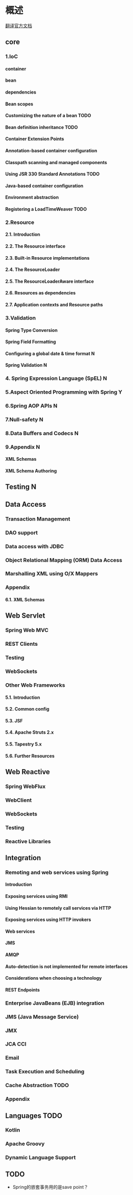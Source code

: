 # 概述

[翻译官方文档](https://docs.spring.io/spring/docs/5.0.x/spring-framework-reference/)

## core

### 1.IoC

#### container

#### bean

#### dependencies

#### Bean scopes

#### Customizing the nature of a bean TODO

#### Bean definition inheritance TODO

#### Container Extension Points

#### Annotation-based container configuration

#### Classpath scanning and managed components

#### Using JSR 330 Standard Annotations TODO

#### Java-based container configuration

#### Environment abstraction

#### Registering a LoadTimeWeaver TODO

### 2.Resource

#### 2.1. Introduction

#### 2.2. The Resource interface

#### 2.3. Built-in Resource implementations

#### 2.4. The ResourceLoader

#### 2.5. The ResourceLoaderAware interface

#### 2.6. Resources as dependencies

#### 2.7. Application contexts and Resource paths

### 3.Validation

#### Spring Type Conversion

#### Spring Field Formatting

#### Configuring a global date & time format N

#### Spring Validation N

### 4. Spring Expression Language (SpEL) N

### 5.Aspect Oriented Programming with Spring Y

### 6.Spring AOP APIs  N

### 7.Null-safety N

### 8.Data Buffers and Codecs N

### 9.Appendix N

#### XML Schemas

#### XML Schema Authoring

## Testing N

## Data Access

### Transaction Management

### DAO support

### Data access with JDBC

### Object Relational Mapping (ORM) Data Access

### Marshalling XML using O/X Mappers

### Appendix

#### 6.1. XML Schemas

## Web Servlet

### Spring Web MVC

### REST Clients

### Testing 

### WebSockets

### Other Web Frameworks

#### 5.1. Introduction

#### 5.2. Common config

#### 5.3. JSF

#### 5.4. Apache Struts 2.x

#### 5.5. Tapestry 5.x

#### 5.6. Further Resources

## Web Reactive

### Spring WebFlux

### WebClient

### WebSockets

### Testing

### Reactive Libraries

## Integration

### Remoting and web services using Spring

#### Introduction

#### Exposing services using RMI

#### Using Hessian to remotely call services via HTTP

#### Exposing services using HTTP invokers

#### Web services

#### JMS

#### AMQP

#### Auto-detection is not implemented for remote interfaces

#### Considerations when choosing a technology

#### REST Endpoints

### Enterprise JavaBeans (EJB) integration

### JMS (Java Message Service)

### JMX

### JCA CCI

### Email

### Task Execution and Scheduling

### Cache Abstraction TODO

### Appendix

## Languages TODO

### Kotlin

### Apache Groovy

### Dynamic Language Support

## TODO 

- Spring的嵌套事务用的是save point？